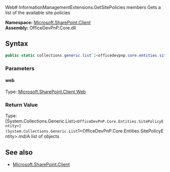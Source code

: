 Web# InformationManagementExtensions.GetSitePolicies members
Gets a list of the available site policies  

**Namespace:** [Microsoft.SharePoint.Client](Microsoft.SharePoint.Client.md)  
**Assembly:** OfficeDevPnP.Core.dll  
## Syntax
```C#
public static collections.generic.list`1<officedevpnp.core.entities.sitepolicyentity> GetSitePolicies(Web)
```
### Parameters
#### web
Type: [Microsoft.SharePoint.Client.Web](Microsoft.SharePoint.Client.Web.md) 
#### 
### Return Value
Type: [System.Collections.Generic.List`1<OfficeDevPnP.Core.Entities.SitePolicyEntity>](System.Collections.Generic.List`1<OfficeDevPnP.Core.Entities.SitePolicyEntity>.md)A list of  objects
## See also
- [Microsoft.SharePoint.Client](Microsoft.SharePoint.Client.md)
